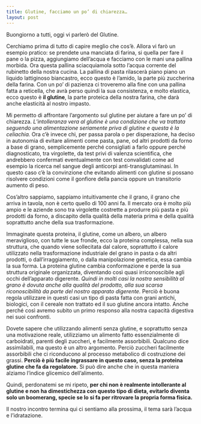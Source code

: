 ```yaml
---
title: Glutine, facciamo un po’ di chiarezza…
layout: post
---
```


Buongiorno a tutti, oggi vi parlerò del Glutine.

Cerchiamo prima di tutto di capire meglio che cos’è. Allora vi farò un esempio pratico: se prendete una manciata di farina, si quella per fare il pane o la pizza, aggiungiamo dell’acqua e facciamo con le mani una pallina morbida. Ora questa pallina sciacquiamola sotto l’acqua corrente del rubinetto della nostra cucina. La pallina di pasta rilascerà piano piano un liquido lattiginoso biancastro, ecco questo è l’amido, la parte più zuccherina della farina. Con un po’ di pazienza ci troveremo alla fine con una pallina fatta a reticella, che avrà perso quindi la sua consistenza, e molto elastica, ecco questo è **il glutine**, la parte proteica della nostra farina, che darà anche elasticità al nostro impasto.

Mi permetto di affrontare l’argomento sul glutine per aiutare a fare un po’ di chiarezza. *L’intolleranza vera al glutine è una condizione che va trattata seguendo una alimentazione seriamente priva di glutine e questa è la celiachia.* Ora c’è invece chi, per passa parola o per disperazione, ha deciso in autonomia di evitare alimenti come pasta, pane, od altri prodotti da forno a base di grano, semplicemente perché consigliati a farlo oppure perché diagnosticato, tra virgolette, da test privi di valenza scientifica, che andrebbero confermati eventualmente con test convalidati come ad esempio la ricerca nel sangue degli anticorpi anti-transglutaminasi. In questo caso c’è la convinzione che evitando alimenti con glutine si possano risolvere condizioni come il gonfiore della pancia oppure un transitorio aumento di peso.

Cos’altro sappiamo, sappiamo intuitivamente che il grano, il grano che arriva in tavola, non è certo quello di 100 anni fa. Il mercato ora è molto più ampio e le aziende sono tra virgolette costrette a produrre più pasta e più prodotti da forno, a discapito della qualità della materia prima e della qualità soprattutto anche della sua trasformazione.

Immaginate questa proteina, il glutine, come un albero, un albero meraviglioso, con tutte le sue fronde, ecco la proteina complessa, nella sua struttura, che quando viene sollecitata dal calore, soprattutto il calore utilizzato nella trasformazione industriale del grano in pasta o da altri prodotti, o dall’irraggiamento, o dalla manipolazione genetica, essa cambia la sua forma. La proteina glutine cambia conformazione e perde la sua struttura originale organizzata, diventando così quasi irriconoscibile agli occhi dell’apparato digerente. *Quindi in molti casi la nostra sensibilità al grano è dovuta anche alla qualità del prodotto, alla sua scarsa riconoscibilità da parte del nostro apparato digerente.* Perciò è buona regola utilizzare in questi casi un tipo di pasta fatta con grani antichi, biologici, con il cereale non trattato ed il suo glutine ancora intatto. Anche perché così avremo subito un primo responso alla nostra capacità digestiva nei suoi confronti.

Dovete sapere che utilizzando alimenti senza glutine, e soprattutto senza una motivazione reale, utilizziamo un alimento fatto essenzialmente di carboidrati, parenti degli zuccheri, e facilmente assorbibili. Qualcuno dice assimilabili, ma questo è un altro argomento. Perciò zuccheri facilmente assorbibili che ci riconducono al processo metabolico di costruzione dei grassi. **Perciò è più facile ingrassare in questo caso, senza la proteina glutine che fa da regolatore.** Si può dire anche che in questa maniera alziamo l’indice glicemico dell’alimento.

Quindi, perdonatemi se mi ripeto, **per chi non è realmente intollerante al glutine e non ha dimestichezza con questo tipo di dieta, evitarlo diventa solo un boomerang, specie se lo si fa per ritrovare la propria forma fisica.**

Il nostro incontro termina qui ci sentiamo alla prossima, il tema sarà l’acqua e l’idratazione.
